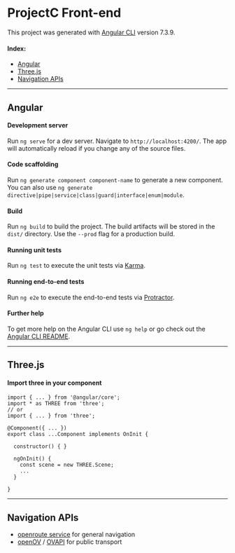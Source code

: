 # ProjectC Front-end

This project was generated with [Angular CLI](https://github.com/angular/angular-cli) version 7.3.9.

#### Index:
- [Angular](#angular)
- [Three.js](#threejs)
- [Navigation APIs](#navigation-apis)

---
## Angular

#### Development server

Run `ng serve` for a dev server. Navigate to `http://localhost:4200/`. The app will automatically reload if you change any of the source files.

#### Code scaffolding

Run `ng generate component component-name` to generate a new component. You can also use `ng generate directive|pipe|service|class|guard|interface|enum|module`.

#### Build

Run `ng build` to build the project. The build artifacts will be stored in the `dist/` directory. Use the `--prod` flag for a production build.

#### Running unit tests

Run `ng test` to execute the unit tests via [Karma](https://karma-runner.github.io).

#### Running end-to-end tests

Run `ng e2e` to execute the end-to-end tests via [Protractor](http://www.protractortest.org/).

#### Further help

To get more help on the Angular CLI use `ng help` or go check out the [Angular CLI README](https://github.com/angular/angular-cli/blob/master/README.md).

---

## Three.js

#### Import three in your component
```
import { ... } from '@angular/core';
import * as THREE from 'three';
// or
import { ... } from 'three';

@Component({ ... })
export class ...Component implements OnInit {

  constructor() { }

  ngOnInit() {
    const scene = new THREE.Scene;
    ...
  }
  
}
```

---

## Navigation APIs

* [openroute service](https://openrouteservice.org/) for general navigation
* [openOV](https://openov.nl/) / [OVAPI](https://github.com/skywave/KV78Turbo-OVAPI/wiki) for public transport
